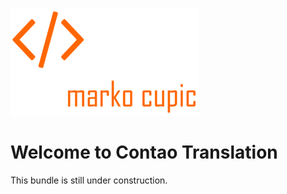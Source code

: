 ![Alt text](docs/logo.png?raw=true "logo")


# Welcome to Contao Translation
This bundle is still under construction.
